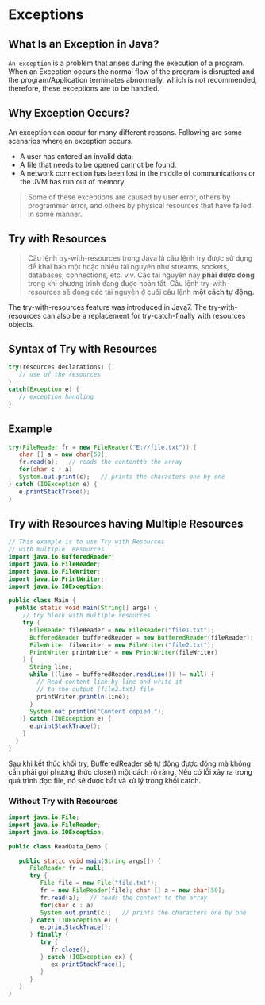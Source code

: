 # Exceptions

## What Is an Exception in Java?

`An exception` is a problem that arises during the execution of a program. When an Exception occurs the normal flow of the program is disrupted and the program/Application terminates abnormally, which is not recommended, therefore, these exceptions are to be handled.

## Why Exception Occurs?

An exception can occur for many different reasons. Following are some scenarios where an exception occurs.
- A user has entered an invalid data.
- A file that needs to be opened cannot be found.
- A network connection has been lost in the middle of communications or the JVM has run out of memory.

> Some of these exceptions are caused by user error, others by programmer error, and others by physical resources that have failed in some manner.

## Try with Resources

> Câu lệnh try-with-resources trong Java là câu lệnh try được sử dụng để khai báo một hoặc nhiều tài nguyên như streams, sockets, databases, connections, etc. v.v. Các tài nguyên này **phải được đóng** trong khi chương trình đang được hoàn tất. Câu lệnh try-with-resources sẽ đóng các tài nguyên ở cuối câu lệnh **một cách tự động.**

The try-with-resources feature was introduced in Java7. The try-with-resources can also be a replacement for try-catch-finally with resources objects.

## Syntax of Try with Resources

```java
try(resources declarations) {
   // use of the resources
}
catch(Exception e) {
   // exception handling
}
```

## Example

```java
try(FileReader fr = new FileReader("E://file.txt")) {
   char [] a = new char[50];
   fr.read(a);   // reads the contentto the array
   for(char c : a)
   System.out.print(c);   // prints the characters one by one
} catch (IOException e) {
   e.printStackTrace();
}
```

## Try with Resources having Multiple Resources

```java
// This example is to use Try with Resources 
// with multiple  Resources
import java.io.BufferedReader;
import java.io.FileReader;
import java.io.FileWriter;
import java.io.PrintWriter;
import java.io.IOException;

public class Main {
  public static void main(String[] args) {
    // try block with multiple resources
    try (
      FileReader fileReader = new FileReader("file1.txt"); 
      BufferedReader bufferedReader = new BufferedReader(fileReader); 
      FileWriter fileWriter = new FileWriter("file2.txt"); 
      PrintWriter printWriter = new PrintWriter(fileWriter)
    ) {
      String line;
      while ((line = bufferedReader.readLine()) != null) {
        // Read content line by line and write it 
        // to the output (file2.txt) file
        printWriter.println(line);
      }
      System.out.println("Content copied.");
    } catch (IOException e) {
      e.printStackTrace();
    }
  }
}
```

Sau khi kết thúc khối try, BufferedReader sẽ tự động được đóng mà không cần phải gọi phương thức close() một cách rõ ràng. Nếu có lỗi xảy ra trong quá trình đọc file, nó sẽ được bắt và xử lý trong khối catch.

###  Without Try with Resources

```java
import java.io.File;
import java.io.FileReader;
import java.io.IOException;

public class ReadData_Demo {

   public static void main(String args[]) {
      FileReader fr = null;		
      try {
         File file = new File("file.txt");
         fr = new FileReader(file); char [] a = new char[50];
         fr.read(a);   // reads the content to the array
         for(char c : a)
         System.out.print(c);   // prints the characters one by one
      } catch (IOException e) {
         e.printStackTrace();
      } finally {
         try {
            fr.close();
         } catch (IOException ex) {		
            ex.printStackTrace();
         }
      }
   }
}
```
